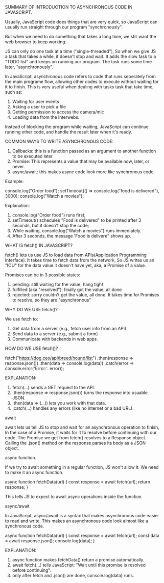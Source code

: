 
SUMMARY OF INTRODUCTION TO ASYNCHRONOUS CODE IN JAVASCRIPT.

Usually, JavaScript code does things that are very quick, so JavaScript can usually run straight through our program "synchronously".

But when we need to do something that takes a long time, we still want the web browser to keep working.

JS can only do one task at a time ("single-threaded"), So when we give JS a task that takes a while, it doesn't stop and wait. It adds the slow task to a "TODO list" and keeps on running our program. The task runs some time later, "asynchronously".


In JavaScript, asynchronous code refers to code that runs seperately from the main programe flow, allowing other codes to execute without waiting for it to finish. This is very useful when dealing with tasks task that take time, such as:

1. Waiting for user events
2. Asking a user to pick a file
3. Getting permission to access the camera/mic
4. Loading data from the interwebs.

Instead of blocking the program while waiting, JavaScript can continue running other code, and handle the result later when it's ready.


COMMON WAYS TO WRITE ASYNCHRONOUS CODE:

1. Callbacks: this is a function passed as an argument to another function to be executed later
2. Promise: This represents a value that may be available now, later, or never.
3. async/await: this makes async code look more like synchronous code.

Example:

console.log("Order food");
setTimeout(() => console.log("food is delivered"), 3000);
console.log("Watch a movies");

Explanation:

1. console.log("Order food") runs first;
2. setTimeout() schedules "Food is delivered" to be printed after 3 seconds, but it doesn't stop the code;
3. While waiting, console.log("Watch a movies") runs immediately.
4. After 3 seconds, the message 'Food is delivere" shows up.


WHAT IS fetch() IN JAVASCRIPT?

fetch() lets us use JS to load data from APIs(Application Programming Interface). It takes time to fetch data from the network, So JS writes us an "IOU" for the data value it doesn't have yet, aka, a Promise of a value. 

Promises can be in 3 possible states:

1. pending: still waiting for the value, hang tight
2. fulfilled (aka "resolved"): finally got the value, all done
3. rejected: sorry couldn't get the value, all done.
It takes time for Promises to resolve, so they are "asynchronous"

WHY DO WE USE fetch()?

We use fetch to:

1. Get data from a server (e.g., fetch user info from an API)
2. Send data to a server (e.g., submit a form)
3. Communicate with backends in web apps.

HOW DO WE USE fetch()?

fetch("https://dog.ceo/api/breed/hound/list")
.then(response => response.json())
.then(data => console.log(data))
.catch(error => console.error('Error:'. error));

EXPLANATION:

1. fetch(...) sends a GET request to the API.
2. .then(response => response.json()) turns the response into usuable JSON.
3. .then(data => (...)) lets you work with that data.
4. .catch(...) handles any errors (like no internet or a bad URL).



await

await lets us tell JS to stop and wait for an asynchronous operation to finish, In the case of a Promise, it waits for it to resolve before continuing with our code. The Promise we get from fetch() resolves to a Response object. Calling the .json() method on the response parses its body as a JSON object.



async function.

If we try to await something in a regular function, JS won't allow it. We need to make it an async function.


async function fetchData(url) {
    const response = await fetch(url);
    return response;
}

This tells JS to expect to await async operations inside the function.



async/await

In JavaScript, async/await is a syntax that makes asynchronous code easier to read and write. This makes an asynchronous code look almost like a synchronous code.


async function fetchData(url) {
    const response = await fetch(url);
    const data = await response.json();
    console.log(data);
}


EXPLANATION:

1. async function makes fetchData() return a promise automatically.
2. await fetch(...) tells JavaScript: "Wait until this promise is resolved before continuing".
3. only after fetch and .json() are done, console.log(data) runs.






